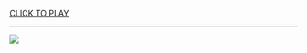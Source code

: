 
<a href="https://premium76.site?title=retro_bowl_college_unblocked_games_66&ref=13M">CLICK TO PLAY</a></h3>
<hr>

<a href="https://premium76.site?title=retro_bowl_college_unblocked_games_66&ref=13M"><img src="https://clearcache.store/games.png"></a>


